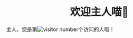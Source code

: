 <h1 align="center">欢迎主人喵👋</h1>

主人，您是第![visitor number](https://count.getloli.com/get/@Ziqi-Yang?theme=asoul)个访问的人哦！  
